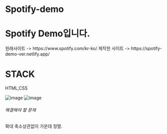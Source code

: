 # Spotify-demo

<h1>Spotify Demo입니다.</h1>
원래사이트 -> https://www.spotify.com/kr-ko/
제작한 사이트 -> https://spotify-demo-ver.netlify.app/

<h1>STACK</h1>
HTML,CSS


![image](https://user-images.githubusercontent.com/49021626/155882872-abccbb2f-563c-4ed9-bb2b-e7bcb144466d.png)
![image](https://user-images.githubusercontent.com/49021626/155882883-f0174326-944a-437c-b08a-a3383dd2f82d.png)

<h6>해결해야 할 문제 </h6>
확대 축소상관없이 가운데 정렬.
